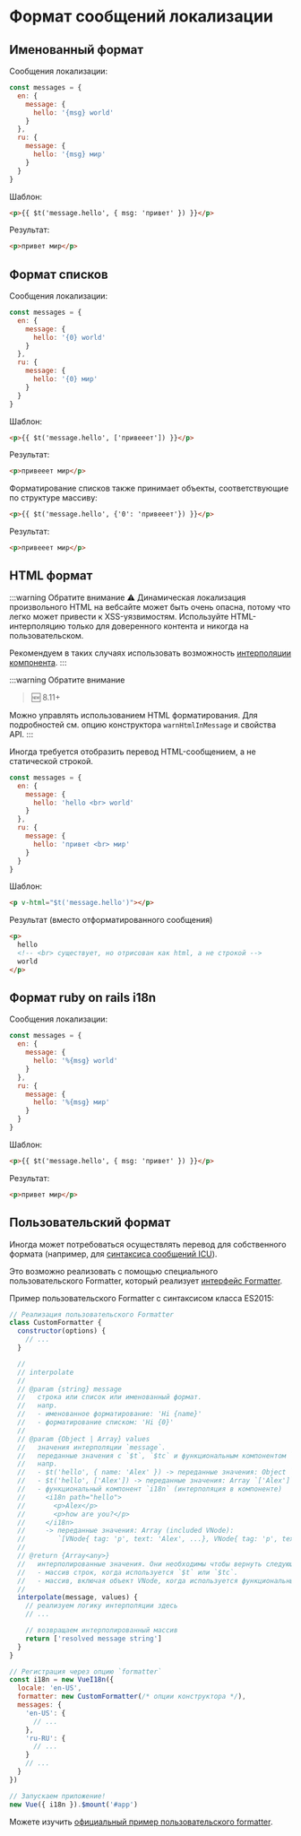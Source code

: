 # Формат сообщений локализации

## Именованный формат

Сообщения локализации:

```js
const messages = {
  en: {
    message: {
      hello: '{msg} world'
    }
  },
  ru: {
    message: {
      hello: '{msg} мир'
    }
  }
}
```

Шаблон:

```html
<p>{{ $t('message.hello', { msg: 'привет' }) }}</p>
```

Результат:

```html
<p>привет мир</p>
```

## Формат списков

Сообщения локализации:

```js
const messages = {
  en: {
    message: {
      hello: '{0} world'
    }
  },
  ru: {
    message: {
      hello: '{0} мир'
    }
  }
}
```

Шаблон:

```html
<p>{{ $t('message.hello', ['привееет']) }}</p>
```

Результат:

```html
<p>привееет мир</p>
```

Форматирование списков также принимает объекты, соответствующие по структуре массиву:

```html
<p>{{ $t('message.hello', {'0': 'привееет'}) }}</p>
```

Результат:

```html
<p>привееет мир</p>
```

## HTML формат

:::warning Обратите внимание
:warning: Динамическая локализация произвольного HTML на вебсайте может быть очень опасна, потому что легко может привести к XSS-уязвимостям. Используйте HTML-интерполяцию только для доверенного контента и никогда на пользовательском.

Рекомендуем в таких случаях использовать возможность [интерполяции компонента](interpolation.md).
:::

:::warning Обратите внимание

> :new: 8.11+

Можно управлять использованием HTML форматирования. Для подробностей см. опцию конструктора `warnHtmlInMessage` и свойства API.
:::

Иногда требуется отобразить перевод HTML-сообщением, а не статической строкой.

```js
const messages = {
  en: {
    message: {
      hello: 'hello <br> world'
    }
  },
  ru: {
    message: {
      hello: 'привет <br> мир'
    }
  }
}
```

Шаблон:

```html
<p v-html="$t('message.hello')"></p>
```

Результат (вместо отформатированного сообщения)

```html
<p>
  hello
  <!-- <br> существует, но отрисован как html, а не строкой -->
  world
</p>
```

## Формат ruby on rails i18n

Сообщения локализации:

```js
const messages = {
  en: {
    message: {
      hello: '%{msg} world'
    }
  },
  ru: {
    message: {
      hello: '%{msg} мир'
    }
  }
}
```

Шаблон:

```html
<p>{{ $t('message.hello', { msg: 'привет' }) }}</p>
```

Результат:

```html
<p>привет мир</p>
```

## Пользовательский формат

Иногда может потребоваться осуществлять перевод для собственного формата (например, для [синтаксиса сообщений ICU](http://userguide.icu-project.org/formatparse/messages)).

Это возможно реализовать с помощью специального пользовательского Formatter, который реализует [интерфейс Formatter](https://github.com/kazupon/vue-i18n/blob/dev/decls/i18n.js#L41-L43).

Пример пользовательского Formatter с синтаксисом класса ES2015:

```js
// Реализация пользовательского Formatter
class CustomFormatter {
  constructor(options) {
    // ...
  }

  //
  // interpolate
  //
  // @param {string} message
  //   строка или список или именованный формат.
  //   напр.
  //   - именованное форматирование: 'Hi {name}'
  //   - форматирование списком: 'Hi {0}'
  //
  // @param {Object | Array} values
  //   значения интерполяции `message`.
  //   переданные значения с `$t`, `$tc` и функциональным компонентом `i18n`.
  //   напр.
  //   - $t('hello', { name: 'Alex' }) -> переданные значения: Object `{ name: 'Alex' }`
  //   - $t('hello', ['Alex']) -> переданные значения: Array `['Alex']`
  //   - функциональный компонент `i18n` (интерполяция в компоненте)
  //     <i18n path="hello">
  //       <p>Alex</p>
  //       <p>how are you?</p>
  //     </i18n>
  //     -> переданные значения: Array (included VNode):
  //        `[VNode{ tag: 'p', text: 'Alex', ...}, VNode{ tag: 'p', text: 'how are you?', ...}]`
  //
  // @return {Array<any>}
  //   интерполированные значения. Они необходимы чтобы вернуть следующее:
  //   - массив строк, когда используется `$t` или `$tc`.
  //   - массив, включая объект VNode, когда используется функциональный компонент `i18n`.
  //
  interpolate(message, values) {
    // реализуем логику интерполяции здесь
    // ...

    // возвращаем интерполированный массив
    return ['resolved message string']
  }
}

// Регистрация через опцию `formatter`
const i18n = new VueI18n({
  locale: 'en-US',
  formatter: new CustomFormatter(/* опции конструктора */),
  messages: {
    'en-US': {
      // ...
    },
    'ru-RU': {
      // ...
    }
    // ...
  }
})

// Запускаем приложение!
new Vue({ i18n }).$mount('#app')
```

Можете изучить [официальный пример пользовательского formatter](https://github.com/kazupon/vue-i18n/tree/dev/examples/formatting/custom).
